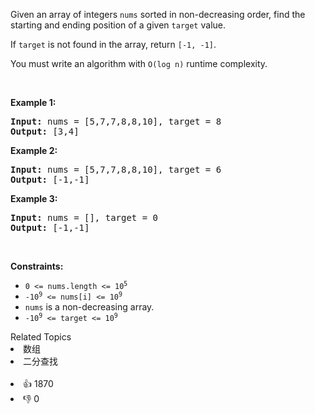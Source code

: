 <p>Given an array of integers <code>nums</code> sorted in non-decreasing order, find the starting and ending position of a given <code>target</code> value.</p>

<p>If <code>target</code> is not found in the array, return <code>[-1, -1]</code>.</p>

<p>You must&nbsp;write an algorithm with&nbsp;<code>O(log n)</code> runtime complexity.</p>

<p>&nbsp;</p> 
<p><strong>Example 1:</strong></p> 
<pre><strong>Input:</strong> nums = [5,7,7,8,8,10], target = 8
<strong>Output:</strong> [3,4]
</pre>
<p><strong>Example 2:</strong></p> 
<pre><strong>Input:</strong> nums = [5,7,7,8,8,10], target = 6
<strong>Output:</strong> [-1,-1]
</pre>
<p><strong>Example 3:</strong></p> 
<pre><strong>Input:</strong> nums = [], target = 0
<strong>Output:</strong> [-1,-1]
</pre> 
<p>&nbsp;</p> 
<p><strong>Constraints:</strong></p>

<ul> 
 <li><code>0 &lt;= nums.length &lt;= 10<sup>5</sup></code></li> 
 <li><code>-10<sup>9</sup>&nbsp;&lt;= nums[i]&nbsp;&lt;= 10<sup>9</sup></code></li> 
 <li><code>nums</code> is a non-decreasing array.</li> 
 <li><code>-10<sup>9</sup>&nbsp;&lt;= target&nbsp;&lt;= 10<sup>9</sup></code></li> 
</ul>

<div><div>Related Topics</div><div><li>数组</li><li>二分查找</li></div></div><br><div><li>👍 1870</li><li>👎 0</li></div>